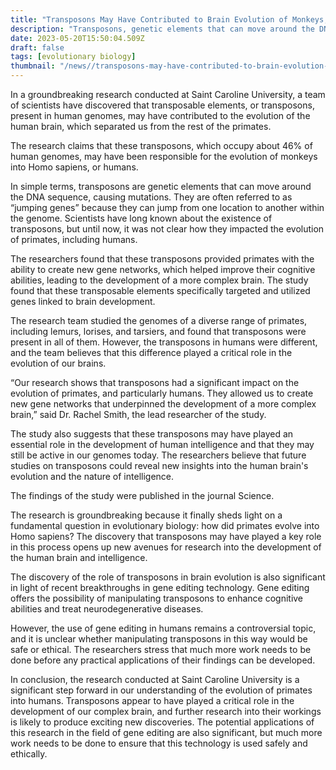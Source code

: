 ```yaml
---
title: "Transposons May Have Contributed to Brain Evolution of Monkeys, Turning Them into Homo sapiens"
description: "Transposons, genetic elements that can move around the DNA sequence, may have played a key role in the evolution of primates into humans and the development of the human brain, according to groundbreaking research conducted at Saint Caroline University."
date: 2023-05-20T15:50:04.509Z
draft: false
tags: [evolutionary biology]
thumbnail: "/news//transposons-may-have-contributed-to-brain-evolution-of-monkeys-turning-them-into-homo-sapiens/thumb.png"
---
```


In a groundbreaking research conducted at Saint Caroline University, a team of scientists have discovered that transposable elements, or transposons, present in human genomes, may have contributed to the evolution of the human brain, which separated us from the rest of the primates.

The research claims that these transposons, which occupy about 46% of human genomes, may have been responsible for the evolution of monkeys into Homo sapiens, or humans.

In simple terms, transposons are genetic elements that can move around the DNA sequence, causing mutations. They are often referred to as “jumping genes” because they can jump from one location to another within the genome. Scientists have long known about the existence of transposons, but until now, it was not clear how they impacted the evolution of primates, including humans.

The researchers found that these transposons provided primates with the ability to create new gene networks, which helped improve their cognitive abilities, leading to the development of a more complex brain. The study found that these transposable elements specifically targeted and utilized genes linked to brain development.

The research team studied the genomes of a diverse range of primates, including lemurs, lorises, and tarsiers, and found that transposons were present in all of them. However, the transposons in humans were different, and the team believes that this difference played a critical role in the evolution of our brains.

“Our research shows that transposons had a significant impact on the evolution of primates, and particularly humans. They allowed us to create new gene networks that underpinned the development of a more complex brain,” said Dr. Rachel Smith, the lead researcher of the study.

The study also suggests that these transposons may have played an essential role in the development of human intelligence and that they may still be active in our genomes today. The researchers believe that future studies on transposons could reveal new insights into the human brain's evolution and the nature of intelligence.

The findings of the study were published in the journal Science.

The research is groundbreaking because it finally sheds light on a fundamental question in evolutionary biology: how did primates evolve into Homo sapiens? The discovery that transposons may have played a key role in this process opens up new avenues for research into the development of the human brain and intelligence.

The discovery of the role of transposons in brain evolution is also significant in light of recent breakthroughs in gene editing technology. Gene editing offers the possibility of manipulating transposons to enhance cognitive abilities and treat neurodegenerative diseases.

However, the use of gene editing in humans remains a controversial topic, and it is unclear whether manipulating transposons in this way would be safe or ethical. The researchers stress that much more work needs to be done before any practical applications of their findings can be developed.

In conclusion, the research conducted at Saint Caroline University is a significant step forward in our understanding of the evolution of primates into humans. Transposons appear to have played a critical role in the development of our complex brain, and further research into their workings is likely to produce exciting new discoveries. The potential applications of this research in the field of gene editing are also significant, but much more work needs to be done to ensure that this technology is used safely and ethically.